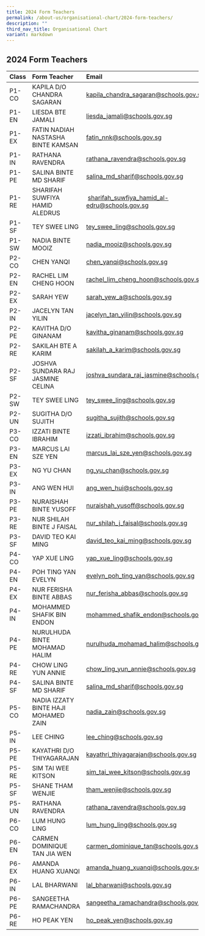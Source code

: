 ```yaml
---
title: 2024 Form Teachers
permalink: /about-us/organisational-chart/2024-form-teachers/
description: ""
third_nav_title: Organisational Chart
variant: markdown
---
```

## 2024 Form Teachers


| Class | Form Teacher | Email | Form Teacher | Email | 
|:--------|:--------|:--------|:--------|:--------|
| P1-CO | KAPILA D/O CHANDRA SAGARAN | kapila_chandra_sagaran@schools.gov.sg | LOKE WEI MING |  loke_wei_ming@schools.gov.sg |
|  P1-EN | LIESDA BTE JAMALI | liesda_jamali@schools.gov.sg | TAN YEN LIN JESSICA | tan_yen_lin_jessica@schools.gov.sg |
|  P1-EX | FATIN NADIAH NASTASHA BINTE KAMSAN | fatin_nnk@schools.gov.sg | LU QIULING | lu_qiuling@schools.gov.sg |
|  P1-IN | RATHANA RAVENDRA |  rathana_ravendra@schools.gov.sg | SUNSHINE ONG SIQI | sunshine_ong_siqi@schools.gov.sg | Karmila Binte Hussin | karmila_hussin@schools.gov.sg|
|  P1-PE | SALINA BINTE MD SHARIF | salina_md_sharif@schools.gov.sg | POH TING YAN EVELYN | evelyn_poh_ting_yan@schools.gov.sg |
|  P1-RE | SHARIFAH SUWFIYA HAMID ALEDRUS |  sharifah_suwfiya_hamid_al-edru@schools.gov.sg | CHIA JAEL | chia_jael@schools.gov.sg |
|  P1-SF | TEY SWEE LING | tey_swee_ling@schools.gov.sg | NUR FADHILLAH BINTE MUSA | nur_fadhillah_musa@schools.gov.sg |
|  P1-SW | NADIA BINTE MOOIZ | nadia_mooiz@schools.gov.sg | SIM JIAK HO | sim_jiak_ho@schools.gov.sg |
|  P2-CO | CHEN YANQI |chen_yanqi@schools.gov.sg | HU XUELING, OLIVIA | hu_xueling_olivia@schools.gov.sg |
|  P2-EN | RACHEL LIM CHENG HOON | rachel_lim_cheng_hoon@schools.gov.sg | NURULHUDA BINTE MOHAMAD HALIM | urulhuda_mohamad_halim@schools.gov.sg |
|  P2-EX | SARAH YEW | sarah_yew_a@schools.gov.sg | CHONG SIN YING | emailTBC@schools.gov.sg | KALAISELVAN S/O BALASUBRAMANIAM | kalaiselvan_balasubramaniam@schools.gov.sg	|
|  P2-IN | JACELYN TAN YILIN | jacelyn_tan_yilin@schools.gov.sg | SUTHA KRISHNAN | sutha_krishnan@schools.gov.sg |
|  P2-PE | KAVITHA D/O GINANAM | kavitha_ginanam@schools.gov.sg | POON SZE YI	 | poon_sze_yi@schools.gov.sg | 
|  P2-RE | SAKILAH BTE A KARIM | sakilah_a_karim@schools.gov.sg | LIM KAN BOON | lim_kan_boon@schools.gov.sg |
|  P2-SF | JOSHVA SUNDARA RAJ JASMINE CELINA | joshva_sundara_raj_jasmine@schools.gov.sg | NUR SYAFIQAH BINTE BAHARUDIN | nur_syafiqah_baharudin@schools.gov.sg | CHEN WEI | chen_wei@schools.gov.sg | 
|  P2-SW | TEY SWEE LING | tey_swee_ling@schools.gov.sg | MAZLENNY BTE MOSRAN |  mazlenny_mosran@schools.gov.sg |
|  P2-UN | SUGITHA D/O SUJITH | sugitha_sujith@schools.gov.sg | SIM JIAK HO | sim_jiak_ho@schools.gov.sg |
|  P3-CO | IZZATI BINTE IBRAHIM | izzati_ibrahim@schools.gov.sg | LYDIA TEE AI LEEN | lydia_tee_ai_leen@schools.gov.sg |
|  P3-EN | MARCUS LAI SZE YEN | marcus_lai_sze_yen@schools.gov.sg | SAFIYAH SALMI BINTE OTHMAN | safiyah_salmi_othman@schools.gov.sg | 
|  P3-EX | NG YU CHAN | ng_yu_chan@schools.gov.sg | ROHANI BTE AHMAD ASI | rohani_ahmad_asi@schools.gov.sg  | LIM BAO CHENG | lim_bao_cheng@schools.gov.sg |
|  P3-IN | ANG WEN HUI | ang_wen_hui@schools.gov.sg | ANGELA MI QINGHUA | angela_mi@schools.gov.sg | SUNSHINE ONG SIQI | sunshine_ong_siqi@schools.gov.sg |
|  P3-PE | NURAISHAH BINTE YUSOFF | nuraishah_yusoff@schools.gov.sg | LIM SOON KEONG JOSEPH | lim_soon_keong_joseph@schools.gov.sg  | ONN KAI FENG | onn_kai_feng@schools.gov.sg  |
|  P3-RE | NUR SHILAH BINTE J FAISAL | nur_shilah_j_faisal@schools.gov.sg | AW JIA YU EUNICE | aw_jia_yu_eunice@schools.gov.sg | YAMUNA PUVANADERAN | yamuna_puvanaderan@schools.gov.sg |
|  P3-SF | DAVID TEO KAI MING | david_teo_kai_ming@schools.gov.sg | TAN SEE SAME | tan_see_same@schools.gov.sg | NASHITA BINTE KAMIR | nashita_kamir@schools.gov.sg |
|  P4-CO | YAP XUE LING | yap_xue_ling@schools.gov.sg | MAKHFADZAH BTE ABU BAKAR |  makhfadzah_abu_bakar@schools.gov.sg | R. ABIRAMI | r_abirami@schools.gov.sg |
|  P4-EN | POH TING YAN EVELYN | evelyn_poh_ting_yan@schools.gov.sg | LOKE WEI MING |  loke_wei_ming@schools.gov.sg| BRIAN NGUYEN WEI JIEH | brian_nguyen@schools.gov.sg |  
|  P4-EX | NUR FERISHA BINTE ABBAS | nur_ferisha_abbas@schools.gov.sg | WANG MANLI | wang_manli@schools.gov.sg | LIN WEIHENG VICTOR | lin_weiheng_victor@schools.gov.sg | 
|  P4-IN | MOHAMMED SHAFIK BIN ENDON | mohammed_shafik_endon@schools.gov.sg | TAY JIN XUAN | tay_jin_xuan@schools.gov.sg |
|  P4-PE | NURULHUDA BINTE MOHAMAD HALIM | nurulhuda_mohamad_halim@schools.gov.sg | LI MEIJUAN | li_meijuan@schools.gov.sg | NURUL ASHIKIN TAJULARUS | nurul_ashikin_tajularus@schools.gov.sg |
|  P4-RE | CHOW LING YUN ANNIE  | chow_ling_yun_annie@schools.gov.sg | RALPH PAUL CHAN ZHI WEI | ralph_paul_chan_zhi@schools.gov.sg | JASON LAW | jason_law@schools.gov.sg |
|  P4-SF | SALINA BINTE MD SHARIF | salina_md_sharif@schools.gov.sg | LEE XUAN | lee_xuan@schools.gov.sg | SAKINAH NAZIHAH BINTE ROSLAN | sakinah_nazihah_roslan@schools.gov.sg |
|  P5-CO | NADIA IZZATY BINTE HAJI MOHAMED ZAIN | nadia_zain@schools.gov.sg  | PHANG XUE FEN SERINA | phang_xue_fen_serina@schools.gov.sg | 
|  P5-IN | LEE CHING | lee_ching@schools.gov.sg | GAO QINGFANG | gao_qingfang@schools.gov.sg | MUHAMMAD JAILANI BIN ABU TALIB | muhammad_jailani_abu_talib@schools.gov.sg |
|  P5-PE | KAYATHRI D/O THIYAGARAJAN | kayathri_thiyagarajan@schools.gov.sg | LAI WEE CHONG | lai_wee_chong@schools.gov.sg |
|  P5-RE | SIM TAI WEE KITSON | sim_tai_wee_kitson@schools.gov.sg | GLORIA WONG YAN ZHEN | gloria_wong_yan_zhen@schools.gov.sg | MUHAMMAD HAFIZH BIN ABDUL GHANI | muhammad_hafizh_abdul_ghani@schools.gov.sg |
|  P5-SF | SHANE THAM WENJIE | tham_wenjie@schools.gov.sg | VASAGI KUMARASEN | vasagi_kumarasen@schools.gov.sg | LIM PEI YIING | lim_pei_yiing@schools.gov.sg |
|  P5-UN | RATHANA RAVENDRA | rathana_ravendra@schools.gov.sg | SEAH WAN YAN MARY | seah_wan_yan_mary@schools.gov.sg | LEONG ZHENLING, PEARLY | leong_zhenling_pearly@schools.gov.sg | LEONG CHOI YEN AGNES | leong_choi_yen_agnes@schools.gov.sg |
|  P6-CO | LUM HUNG LING | lum_hung_ling@schools.gov.sg | BALASUBRAMANIAN DEVI | balasubramanian_devi@schools.gov.sg |
|  P6-EN | CARMEN DOMINIQUE TAN JIA WEN | carmen_dominique_tan@schools.gov.sg  | MUHAMMAD HASYIM BIN MOHAMAD ISA | muhammad_hasyim_mohamad@schools.gov.sg |
|  P6-EX | AMANDA HUANG XUANQI | amanda_huang_xuanqi@schools.gov.sg | LUA LI WEN | lua_li_wen@schools.gov.sg |
|  P6-IN | LAL BHARWANI | lal_bharwani@schools.gov.sg | ZHUO CANGYUAN | zhuo_cangyuan@schools.gov.sg | ZENG QIUFENG ANGELINE | zeng_qiufeng_angeline@schools.gov.sg |
|  P6-PE | SANGEETHA RAMACHANDRA | sangeetha_ramachandra@schools.gov.sg | POH ZHI QIN, LIONEL | poh_zhi_qin_lionel@schools.gov.sg  |
|  P6-RE | HO PEAK YEN | ho_peak_yen@schools.gov.sg  | KALAISELVAN S/O BALASUBRAMANIAM | kalaiselvan_balasubramaniam@schools.gov.sg